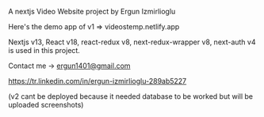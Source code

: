 A nextjs Video Website project by Ergun Izmirlioglu

Here's the demo app of v1 => videostemp.netlify.app

Nextjs v13, React v18, react-redux v8, next-redux-wrapper v8, next-auth v4 is used in this project.



Contact me -> ergun1401@gmail.com

https://tr.linkedin.com/in/ergun-izmirlioglu-289ab5227

(v2 cant be deployed because it needed database to be worked but will be uploaded screenshots)
